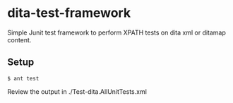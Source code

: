 dita-test-framework
===================

Simple Junit test framework to perform XPATH tests on dita xml or ditamap content.

Setup
-------
    $ ant test

Review the output in ./Test-dita.AllUnitTests.xml
